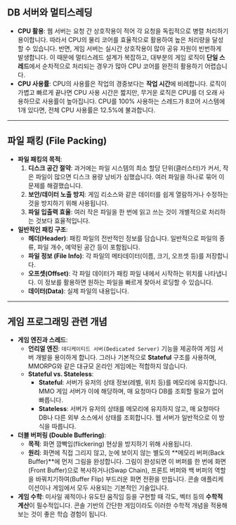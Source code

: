 ## DB 서버와 멀티스레딩

* **CPU 활용**: 웹 서버는 요청 간 상호작용이 적어 각 요청을 독립적으로 병렬 처리하기 용이합니다. 따라서 CPU의 물리 코어를 효율적으로 활용하여 높은 처리량을 달성할 수 있습니다. 반면, 게임 서버는 실시간 상호작용이 많아 공유 자원이 빈번하게 발생합니다. 이 때문에 멀티스레드 설계가 복잡하고, 대부분의 게임 로직이 **단일 스레드**에서 순차적으로 처리되는 경우가 많아 CPU 코어를 완전히 활용하기 어렵습니다.
* **CPU 사용률**: CPU의 사용률은 작업의 경중보다는 **작업 시간**에 비례합니다. 로직이 가볍고 빠르게 끝나면 CPU 사용 시간은 짧지만, 무거운 로직은 CPU를 더 오래 사용하므로 사용률이 높아집니다. CPU를 100% 사용하는 스레드가 8코어 시스템에 1개 있다면, 전체 CPU 사용률은 12.5%에 불과합니다.

---

## 파일 패킹 (File Packing)

* **파일 패킹의 목적**:
    1.  **디스크 공간 절약**: 과거에는 파일 시스템의 최소 할당 단위(클러스터)가 커서, 작은 파일이 많으면 디스크 용량 낭비가 심했습니다. 여러 파일을 하나로 묶어 이 문제를 해결했습니다.
    2.  **보안/데이터 노출 방지**: 게임 리소스와 같은 데이터를 쉽게 열람하거나 수정하는 것을 방지하기 위해 사용됩니다.
    3.  **파일 입출력 효율**: 여러 작은 파일을 한 번에 읽고 쓰는 것이 개별적으로 처리하는 것보다 효율적입니다.
* **일반적인 패킹 구조**:
    * **헤더(Header)**: 패킹 파일의 전반적인 정보를 담습니다. 일반적으로 파일의 종류, 파일 개수, 예약된 공간 등이 포함됩니다.
    * **파일 정보 (File Info)**: 각 파일의 메타데이터(이름, 크기, 오프셋 등)를 저장합니다.
    * **오프셋(Offset)**: 각 파일 데이터가 패킹 파일 내에서 시작하는 위치를 나타냅니다. 이 정보를 활용하면 원하는 파일을 빠르게 찾아서 로딩할 수 있습니다.
    * **데이터(Data)**: 실제 파일의 내용입니다. 

---

## 게임 프로그래밍 관련 개념

* **게임 엔진과 스레드**:
    * **언리얼 엔진**: `데디케이티드 서버(Dedicated Server)` 기능을 제공하여 게임 서버 개발을 용이하게 합니다. 그러나 기본적으로 **Stateful** 구조를 사용하며, MMORPG와 같은 대규모 온라인 게임에는 적합하지 않습니다.
    * **Stateful vs. Stateless**:
        * **Stateful**: 서버가 유저의 상태 정보(레벨, 위치 등)를 메모리에 유지합니다. MMO 게임 서버가 이에 해당하며, 매 요청마다 DB를 조회할 필요가 없어 빠릅니다.
        * **Stateless**: 서버가 유저의 상태를 메모리에 유지하지 않고, 매 요청마다 DB나 다른 외부 소스에서 상태를 조회합니다. 웹 서버가 일반적으로 이 방식을 따릅니다.
* **더블 버퍼링 (Double Buffering)**:
    * **목적**: 화면 깜빡임(flickering) 현상을 방지하기 위해 사용됩니다.
    * **원리**: 화면에 직접 그리지 않고, 눈에 보이지 않는 별도의 **메모리 버퍼(Back Buffer)**에 먼저 그림을 완성합니다. 그림이 완성되면 이 버퍼를 한 번에 화면(Front Buffer)으로 복사하거나(Swap Chain), 프론트 버퍼와 백 버퍼의 역할을 바꿔치기하여(Buffer Flip) 부드러운 화면 전환을 만듭니다. 콘솔 애플리케이션이나 게임에서 모두 사용되는 기본적인 기술입니다.
* **게임 수학**: 미사일 궤적이나 유도탄 움직임 등을 구현할 때 각도, 벡터 등의 **수학적 계산**이 필수적입니다. 콘솔 기반의 간단한 게임이라도 이러한 수학적 개념을 적용해 보는 것이 좋은 학습 경험이 됩니다.
